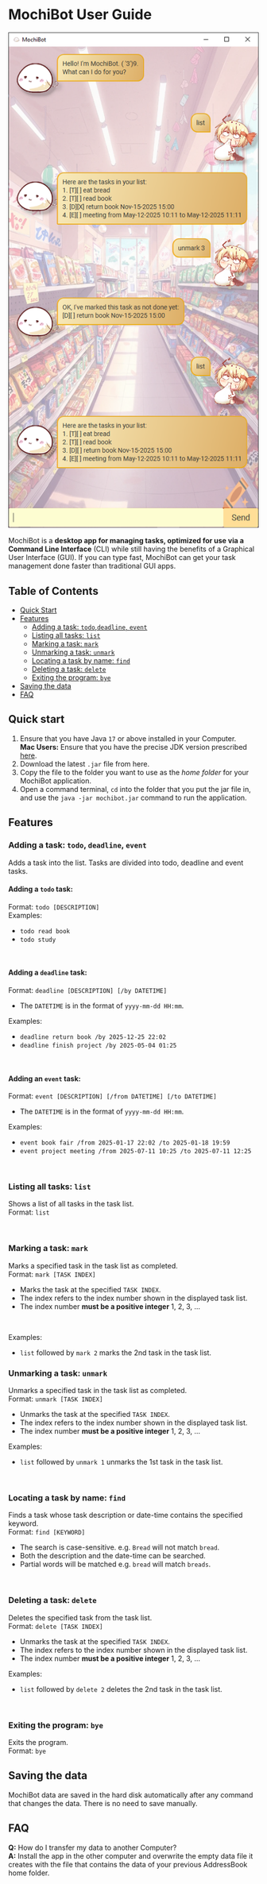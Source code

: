 # MochiBot User Guide

![Screenshot of Mochibot application.](Ui.png)

MochiBot is a **desktop app for managing tasks, optimized for use via a Command Line Interface** (CLI) while still having the benefits of a Graphical User Interface (GUI). If you can type fast, MochiBot can get your task management done faster than traditional GUI apps.

## Table of Contents
- [Quick Start](#quick-start)
- [Features](#features)
  - [Adding a task: `todo`,`deadline`, `event`](#adding-a-task-todo-deadline-event)
  - [Listing all tasks: `list`](#listing-all-tasks-list)
  - [Marking a task: `mark`](#marking-a-task-mark)
  - [Unmarking a task: `unmark`](#unmarking-a-task-unmark)
  - [Locating a task by name: `find`](#locating-a-task-by-name-find)
  - [Deleting a task: `delete`](#deleting-a-task-delete)
  - [Exiting the program: `bye`](#exiting-the-program-bye)
- [Saving the data](#saving-the-data)
- [FAQ](#faq)

## Quick start
1. Ensure that you have Java `17` or above installed in your Computer. <br>
**Mac Users:** Ensure that you have the precise JDK version prescribed [here](https://se-education.org/guides/tutorials/javaInstallationMac.html).
2. Download the latest `.jar` file from here.
3. Copy the file to the folder you want to use as the *home folder* for your MochiBot application.
4. Open a command terminal, `cd` into the folder that you put the jar file in, and use the `java -jar mochibot.jar` command to run the application.

## Features
### Adding a task: `todo`, `deadline`, `event`
Adds a task into the list. Tasks are divided into todo, deadline and event tasks.

#### Adding a `todo` task:
Format: `todo [DESCRIPTION]` <br>
Examples:
- `todo read book`
- `todo study`

<br>
    

#### Adding a `deadline` task:
Format: `deadline [DESCRIPTION] [/by DATETIME]` <br>
- The `DATETIME` is in the format of `yyyy-mm-dd HH:mm`. <br>

Examples:
- `deadline return book /by 2025-12-25 22:02`
- `deadline finish project /by 2025-05-04 01:25`

<br>

#### Adding an `event` task:
Format: `event [DESCRIPTION] [/from DATETIME] [/to DATETIME]` <br>
- The `DATETIME` is in the format of `yyyy-mm-dd HH:mm`. <br>

Examples:
- `event book fair /from 2025-01-17 22:02 /to 2025-01-18 19:59`
- `event project meeting /from 2025-07-11 10:25 /to 2025-07-11 12:25`

<br>

### Listing all tasks: `list`
Shows a list of all tasks in the task list. <br>
Format: `list`

<br>

### Marking a task: `mark`
Marks a specified task in the task list as completed. <br>
Format: `mark [TASK INDEX]`
- Marks the task at the specified `TASK INDEX`.
- The index refers to the index number shown in the displayed task list.
- The index number **must be a positive integer** 1, 2, 3, ...

<br>

Examples:
- `list` followed by `mark 2` marks the 2nd task in the task list.

### Unmarking a task: `unmark`
Unmarks a specified task in the task list as completed. <br>
Format: `unmark [TASK INDEX]`
- Unmarks the task at the specified `TASK INDEX`.
- The index refers to the index number shown in the displayed task list.
- The index number **must be a positive integer** 1, 2, 3, ...

Examples:
- `list` followed by `unmark 1` unmarks the 1st task in the task list.

<br>

### Locating a task by name: `find`
Finds a task whose task description or date-time contains the specified keyword. <br>
Format: `find [KEYWORD]`
- The search is case-sensitive. e.g. `Bread` will not match `bread`.
- Both the description and the date-time can be searched.
- Partial words will be matched e.g. `bread` will match `breads`.

<br>

### Deleting a task: `delete`
Deletes the specified task from the task list. <br>
Format: `delete [TASK INDEX]`
- Unmarks the task at the specified `TASK INDEX`.
- The index refers to the index number shown in the displayed task list.
- The index number **must be a positive integer** 1, 2, 3, ...

Examples:
- `list` followed by `delete 2` deletes the 2nd task in the task list.

<br>

### Exiting the program: `bye`
Exits the program. <br>
Format: `bye`

## Saving the data
MochiBot data are saved in the hard disk automatically after any command that changes the data. There is no need to save manually.

## FAQ
**Q:** How do I transfer my data to another Computer? <br>
**A:** Install the app in the other computer and overwrite the empty data file it creates with the file that contains the data of your previous AddressBook home folder.

